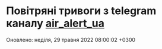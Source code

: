 # Повітряні тривоги з telegram каналу [air_alert_ua](https://t.me/air_alert_ua)

Оновлено:
неділя, 29 травня 2022 08:00:02 +0300

